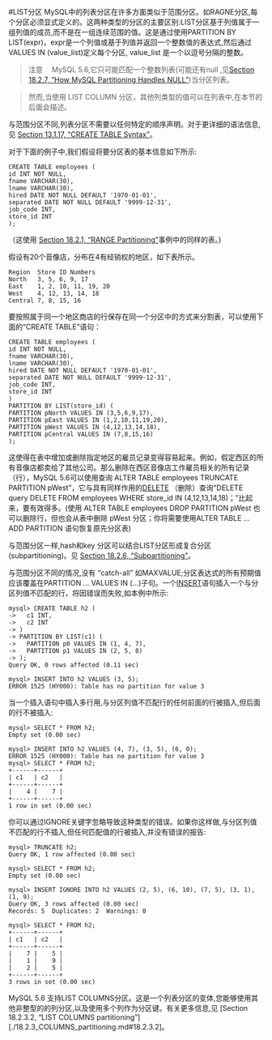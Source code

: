 #LIST分区
MySQL中的列表分区在许多方面类似于范围分区。如RAGNE分区,每个分区必须显式定义的。这两种类型的分区的主要区别:LIST分区基于列值属于一组列值的成员,而不是在一组连续范围的值。这是通过使用PARTITION BY LIST(expr)，expr是一个列值或基于列值并返回一个整数值的表达式,然后通过VALUES IN (value_list)定义每个分区, value_list 是一个以逗号分隔的整数。

>注意
　MySQL 5.6,它只可能匹配一个整数列表(可能还有null ,见[Section 18.2.7, “How MySQL Partitioning Handles NULL”](./18.2.7_How_MySQL_Partitioning_Handles_NULL.md))当分区列表。　　　　
 
>然而,当使用 LIST COLUMN 分区，其他列类型的值可以在列表中,在本节的后面会描述。

与范围分区不同,列表分区不需要以任何特定的顺序声明。对于更详细的语法信息,见 [Section 13.1.17, “CREATE TABLE Syntax”][13.1.17]。　　　　

对于下面的例子中,我们假设将要分区表的基本信息如下所示:

    CREATE TABLE employees (
    id INT NOT NULL,
    fname VARCHAR(30),
    lname VARCHAR(30),
    hired DATE NOT NULL DEFAULT '1970-01-01',
    separated DATE NOT NULL DEFAULT '9999-12-31',
    job_code INT,
    store_id INT
    );

（这使用 [Section 18.2.1, “RANGE Partitioning”](./18.2.1_RANGE_Partitioning.md)事例中的同样的表。) 　　　　

假设有20个音像店，分布在4有经销权的地区，如下表所示。

    Region	Store ID Numbers
    North	3, 5, 6, 9, 17
    East	1, 2, 10, 11, 19, 20
    West	4, 12, 13, 14, 18
    Central	7, 8, 15, 16

要按照属于同一个地区商店的行保存在同一个分区中的方式来分割表，可以使用下面的“CREATE TABLE”语句：
    
    CREATE TABLE employees (
    id INT NOT NULL,
    fname VARCHAR(30),
    lname VARCHAR(30),
    hired DATE NOT NULL DEFAULT '1970-01-01',
    separated DATE NOT NULL DEFAULT '9999-12-31',
    job_code INT,
    store_id INT
    )
    PARTITION BY LIST(store_id) (
    PARTITION pNorth VALUES IN (3,5,6,9,17),
    PARTITION pEast VALUES IN (1,2,10,11,19,20),
    PARTITION pWest VALUES IN (4,12,13,14,18),
    PARTITION pCentral VALUES IN (7,8,15,16)
    );

这使得在表中增加或删除指定地区的雇员记录变得容易起来。例如，假定西区的所有音像店都卖给了其他公司。那么删除在西区音像店工作雇员相关的所有记录（行），MySQL 5.6可以使用查询 ALTER TABLE employees TRUNCATE PARTITION pWest”，它与具有同样作用的[DELETE][13.2.2] （删除）查询“DELETE query DELETE FROM employees WHERE store_id IN (4,12,13,14,18)；”比起来，要有效得多。(使用 ALTER TABLE employees DROP PARTITION pWest 也可以删除行，但也会从表中删除 pWest 分区；你将需要使用ALTER TABLE ... ADD PARTITION 语句恢复原先分区表) 

与范围分区一样,hash和key 分区可以结合LIST分区形成复合分区(subpartitioning)。见 [Section 18.2.6, “Subpartitioning”](./18.2.6_Subpartitioning.md)。　　　　

与范围分区不同的情况,没有 “catch-all” 如MAXVALUE;分区表达式的所有预期值应该覆盖在PARTITION ... VALUES IN (...)子句。一个[INSERT][13.2.5]语句插入一个与分区列值不匹配的行，将因错误而失败,如本例中所示:

    mysql> CREATE TABLE h2 (
    ->   c1 INT,
    ->   c2 INT
    -> )
    -> PARTITION BY LIST(c1) (
    ->   PARTITION p0 VALUES IN (1, 4, 7),
    ->   PARTITION p1 VALUES IN (2, 5, 8)
    -> );
    Query OK, 0 rows affected (0.11 sec)

    mysql> INSERT INTO h2 VALUES (3, 5);
    ERROR 1525 (HY000): Table has no partition for value 3

当一个插入语句中插入多行用,与分区列值不匹配行的任何前面的行被插入,但后面的行不被插入:
   
    mysql> SELECT * FROM h2;
    Empty set (0.00 sec)

    mysql> INSERT INTO h2 VALUES (4, 7), (3, 5), (6, 0);
    ERROR 1525 (HY000): Table has no partition for value 3
    mysql> SELECT * FROM h2;
    +------+------+
    | c1   | c2   |
    +------+------+
    |    4 |    7 |
    +------+------+
    1 row in set (0.00 sec)

你可以通过IGNORE关键字忽略导致这种类型的错误。如果你这样做,与分区列值不匹配的行不插入,但任何匹配值的行被插入,并没有错误的报告:

    mysql> TRUNCATE h2;
    Query OK, 1 row affected (0.00 sec)

    mysql> SELECT * FROM h2;
    Empty set (0.00 sec)

    mysql> INSERT IGNORE INTO h2 VALUES (2, 5), (6, 10), (7, 5), (3, 1), (1, 9);
    Query OK, 3 rows affected (0.00 sec)
    Records: 5  Duplicates: 2  Warnings: 0

    mysql> SELECT * FROM h2;
    +------+------+
    | c1   | c2   |
    +------+------+
    |    7 |    5 |
    |    1 |    9 |
    |    2 |    5 |
    +------+------+
    3 rows in set (0.00 sec)

MySQL 5.6 支持LIST COLUMNS分区。这是一个列表分区的变体,您能够使用其他非整型的的列分区,以及使用多个列作为分区键。有关更多信息,见 [Section 18.2.3.2, “LIST COLUMNS partitioning”][./18.2.3_COLUMNS_partitioning.md#18.2.3.2]。

[13.1.17]:../Chapter_13/13.1.17_CREATE_TABLE_Syntax.md
[13.2.2]:../Chapter_13/13.2.2_DELETE_Syntax.md
[13.2.5]:../Chapter_13/13.2.5_INSERT_Syntax.md